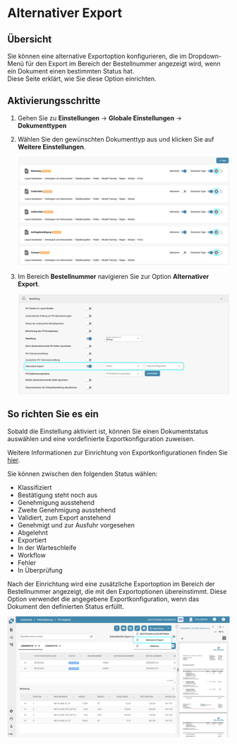 # Alternativer Export

## Übersicht

Sie können eine alternative Exportoption konfigurieren, die im Dropdown-Menü für den Export im Bereich der Bestellnummer angezeigt wird, wenn ein Dokument einen bestimmten Status hat.\
Diese Seite erklärt, wie Sie diese Option einrichten.

## Aktivierungsschritte

1. Gehen Sie zu **Einstellungen** -> **Globale Einstellungen** -> **Dokumenttypen**
2.  Wählen Sie den gewünschten Dokumenttyp aus und klicken Sie auf **Weitere Einstellungen**.

    ![](../../../../../../.gitbook/assets/po_settings_1_de.png)
3.  Im Bereich **Bestellnummer** navigieren Sie zur Option **Alternativer Export**.

    ![](../../../../../../.gitbook/assets/po_settings_alternate_export_1_de.png)

## So richten Sie es ein

Sobald die Einstellung aktiviert ist, können Sie einen Dokumentstatus auswählen und eine vordefinierte Exportkonfiguration zuweisen.

Weitere Informationen zur Einrichtung von Exportkonfigurationen finden Sie [hier](../../../../../../admin-section/settings/document-processing/export.md).

Sie können zwischen den folgenden Status wählen:

* Klassifiziert
* Bestätigung steht noch aus
* Genehmigung ausstehend
* Zweite Genehmigung ausstehend
* Validiert, zum Export anstehend
* Genehmigt und zur Ausfuhr vorgesehen
* Abgelehnt
* Exportiert
* In der Warteschleife
* Workflow
* Fehler
* In Überprüfung

Nach der Einrichtung wird eine zusätzliche Exportoption im Bereich der Bestellnummer angezeigt, die mit den Exportoptionen übereinstimmt. Diese Option verwendet die angegebene Exportkonfiguration, wenn das Dokument den definierten Status erfüllt.

![](../../../../../../.gitbook/assets/po_settings_alternate_export_2_de.png)
